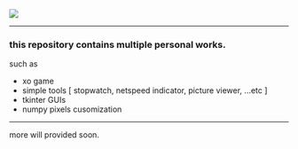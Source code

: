 

<img src="https://komarev.com/ghpvc/?username=hmae&label=views%20%20%20%20%20%20%20%20%20%20%20%20&color=green"/>

---
### this repository contains multiple personal works.
such as 
* xo game
* simple tools [ stopwatch, netspeed indicator, picture viewer,  ...etc ]
* tkinter GUIs
* numpy pixels cusomization
---

more will provided soon. 